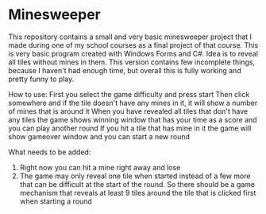# Minesweeper
This repository contains a small and very basic minesweeper project that I made during one of my school courses as a final project of that course.
This is very basic program created with Windows Forms and C#. Idea is to reveal all tiles without mines in them. This version contains few incomplete things, because I haven't had enough time, but overall this is fully working and pretty funny to play. 

How to use:
First you select the game difficulty and press start
Then click somewhere and if the tile doesn't have any mines in it, it will show a number of mines that is around it
When you have revealed all tiles that don't have any tiles the game shows winning window that has your time as a score and you can play another round
If you hit a tile that has mine in it the game will show gameover window and you can start a new round

What needs to be added:
1. Right now you can hit a mine right away and lose
2. The game may only reveal one tile when started instead of a few more that can be difficult at the start of the round. So there should be a game mechanism that reveals at least 9 tiles around the tile that is clicked first when starting a round
